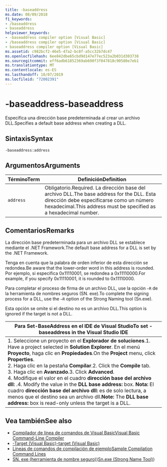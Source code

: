 ```yaml
---
title: -baseaddress
ms.date: 08/09/2018
f1_keywords:
- /baseaddress
- baseaddress
helpviewer_keywords:
- -baseaddress compiler option [Visual Basic]
- /baseaddress compiler option [Visual Basic]
- baseaddress compiler option [Visual Basic]
ms.assetid: c982bcf2-46e5-47a2-bc8f-a5cc32b7dc47
ms.openlocfilehash: 6ee842dbe65cbd9d147e77ec523a2b031d303738
ms.sourcegitcommit: eff6adb61852369ab690f3f047818c90580e7eb1
ms.translationtype: MT
ms.contentlocale: es-ES
ms.lasthandoff: 10/07/2019
ms.locfileid: "72002391"
---
```

# <a name="-baseaddress"></a><span data-ttu-id="0f9e7-102">-baseaddress</span><span class="sxs-lookup"><span data-stu-id="0f9e7-102">-baseaddress</span></span>
<span data-ttu-id="0f9e7-103">Especifica una dirección base predeterminada al crear un archivo DLL.</span><span class="sxs-lookup"><span data-stu-id="0f9e7-103">Specifies a default base address when creating a DLL.</span></span>  
  
## <a name="syntax"></a><span data-ttu-id="0f9e7-104">Sintaxis</span><span class="sxs-lookup"><span data-stu-id="0f9e7-104">Syntax</span></span>  
  
```console  
-baseaddress:address  
```  
  
## <a name="arguments"></a><span data-ttu-id="0f9e7-105">Argumentos</span><span class="sxs-lookup"><span data-stu-id="0f9e7-105">Arguments</span></span>  
  
|<span data-ttu-id="0f9e7-106">Término</span><span class="sxs-lookup"><span data-stu-id="0f9e7-106">Term</span></span>|<span data-ttu-id="0f9e7-107">Definición</span><span class="sxs-lookup"><span data-stu-id="0f9e7-107">Definition</span></span>|  
|---|---|  
|`address`|<span data-ttu-id="0f9e7-108">Obligatorio.</span><span class="sxs-lookup"><span data-stu-id="0f9e7-108">Required.</span></span> <span data-ttu-id="0f9e7-109">La dirección base del archivo DLL.</span><span class="sxs-lookup"><span data-stu-id="0f9e7-109">The base address for the DLL.</span></span> <span data-ttu-id="0f9e7-110">Esta dirección debe especificarse como un número hexadecimal.</span><span class="sxs-lookup"><span data-stu-id="0f9e7-110">This address must be specified as a hexadecimal number.</span></span>|  
  
## <a name="remarks"></a><span data-ttu-id="0f9e7-111">Comentarios</span><span class="sxs-lookup"><span data-stu-id="0f9e7-111">Remarks</span></span>  
 <span data-ttu-id="0f9e7-112">La dirección base predeterminada para un archivo DLL se establece mediante el .NET Framework.</span><span class="sxs-lookup"><span data-stu-id="0f9e7-112">The default base address for a DLL is set by the .NET Framework.</span></span>  
  
 <span data-ttu-id="0f9e7-113">Tenga en cuenta que la palabra de orden inferior de esta dirección se redondea.</span><span class="sxs-lookup"><span data-stu-id="0f9e7-113">Be aware that the lower-order word in this address is rounded.</span></span> <span data-ttu-id="0f9e7-114">Por ejemplo, si especifica 0x11110001, se redondea a 0x11110000.</span><span class="sxs-lookup"><span data-stu-id="0f9e7-114">For example, if you specify 0x11110001, it is rounded to 0x11110000.</span></span>  
  
 <span data-ttu-id="0f9e7-115">Para completar el proceso de firma de un archivo DLL, use la opción `–R` de la herramienta de nombres seguros (SN. exe).</span><span class="sxs-lookup"><span data-stu-id="0f9e7-115">To complete the signing process for a DLL, use the `–R` option of the Strong Naming tool (Sn.exe).</span></span>  
  
 <span data-ttu-id="0f9e7-116">Esta opción se omite si el destino no es un archivo DLL.</span><span class="sxs-lookup"><span data-stu-id="0f9e7-116">This option is ignored if the target is not a DLL.</span></span>  
  
|<span data-ttu-id="0f9e7-117">Para Set-BaseAddress en el IDE de Visual Studio</span><span class="sxs-lookup"><span data-stu-id="0f9e7-117">To set -baseaddress in the Visual Studio IDE</span></span>|  
|---|  
|<span data-ttu-id="0f9e7-118">1.  Seleccione un proyecto en el **Explorador de soluciones**.</span><span class="sxs-lookup"><span data-stu-id="0f9e7-118">1.  Have a project selected in **Solution Explorer**.</span></span> <span data-ttu-id="0f9e7-119">En el menú **Proyecto**, haga clic en **Propiedades**.</span><span class="sxs-lookup"><span data-stu-id="0f9e7-119">On the **Project** menu, click **Properties**.</span></span> <br /><span data-ttu-id="0f9e7-120">2.  Haga clic en la pestaña **Compilar**.</span><span class="sxs-lookup"><span data-stu-id="0f9e7-120">2.  Click the **Compile** tab.</span></span><br /><span data-ttu-id="0f9e7-121">3.  Haga clic en **Avanzado**.</span><span class="sxs-lookup"><span data-stu-id="0f9e7-121">3.  Click **Advanced**.</span></span><br /><span data-ttu-id="0f9e7-122">4.  Modifique el valor en el cuadro **dirección base del archivo dll:** .</span><span class="sxs-lookup"><span data-stu-id="0f9e7-122">4.  Modify the value in the **DLL base address:** box.</span></span> <span data-ttu-id="0f9e7-123">**Nota:**      El cuadro **dirección base del archivo dll:** es de solo lectura, a menos que el destino sea un archivo dll.</span><span class="sxs-lookup"><span data-stu-id="0f9e7-123">**Note:**      The **DLL base address:** box is read-only unless the target is a DLL.</span></span>|  
  
## <a name="see-also"></a><span data-ttu-id="0f9e7-124">Vea también</span><span class="sxs-lookup"><span data-stu-id="0f9e7-124">See also</span></span>

- [<span data-ttu-id="0f9e7-125">Compilador de línea de comandos de Visual Basic</span><span class="sxs-lookup"><span data-stu-id="0f9e7-125">Visual Basic Command-Line Compiler</span></span>](../../../visual-basic/reference/command-line-compiler/index.md)
- [<span data-ttu-id="0f9e7-126">-Target (Visual Basic)</span><span class="sxs-lookup"><span data-stu-id="0f9e7-126">-target (Visual Basic)</span></span>](../../../visual-basic/reference/command-line-compiler/target.md)
- [<span data-ttu-id="0f9e7-127">Líneas de comandos de compilación de ejemplo</span><span class="sxs-lookup"><span data-stu-id="0f9e7-127">Sample Compilation Command Lines</span></span>](../../../visual-basic/reference/command-line-compiler/sample-compilation-command-lines.md)
- <span data-ttu-id="0f9e7-128">[SN. exe (herramienta de nombre seguro)](../../../framework/tools/sn-exe-strong-name-tool.md))</span><span class="sxs-lookup"><span data-stu-id="0f9e7-128">[Sn.exe (Strong Name Tool)](../../../framework/tools/sn-exe-strong-name-tool.md))</span></span>
